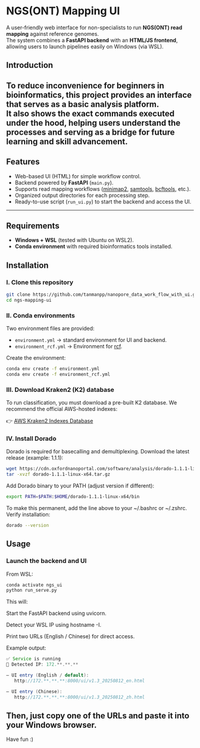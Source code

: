 # NGS(ONT) Mapping UI

A user-friendly web interface for non-specialists to run **NGS(ONT) read mapping** against reference genomes.  
The system combines a **FastAPI backend** with an **HTML/JS frontend**, allowing users to launch pipelines easily on Windows (via WSL).

## Introduction

To reduce inconvenience for beginners in bioinformatics, this project provides an interface that serves as a basic analysis platform.  
It also shows the exact commands executed under the hood, helping users understand the processes and serving as a bridge for future learning and skill advancement.
---

## Features
- Web-based UI (HTML) for simple workflow control.
- Backend powered by **FastAPI** (`main.py`).
- Supports read mapping workflows ([minimap2](https://github.com/lh3/minimap2), [samtools](https://github.com/samtools/samtools), [bcftools](https://github.com/samtools/bcftools), etc.).
- Organized output directories for each processing step.
- Ready-to-use script (`run_ui.py`) to start the backend and access the UI.

---

## Requirements
- **Windows + WSL** (tested with Ubuntu on WSL2).
- **Conda environment** with required bioinformatics tools installed.

## Installation

### I. Clone this repository
```bash
git clone https://github.com/tanmanpp/nanopore_data_work_flow_with_ui.git
cd ngs-mapping-ui
```

### II. Conda environments
Two environment files are provided:
- `environment.yml` → standard environment for UI and backend.
- `environment_rcf.yml` → Environment for [rcf](https://github.com/khyox/recentrifuge).

Create the environment:
```bash
conda env create -f environment.yml
conda env create -f environment_rcf.yml
```
### III. Download Kraken2 (K2) database
To run classification, you must download a pre-built K2 database.
We recommend the official AWS-hosted indexes:

👉 [AWS Kraken2 Indexes Database](https://benlangmead.github.io/aws-indexes/k2)

### IV. Install Dorado
Dorado is required for basecalling and demultiplexing.
Download the latest release (example: 1.1.1):
```bash
wget https://cdn.oxfordnanoportal.com/software/analysis/dorado-1.1.1-linux-x64.tar.gz
tar -xvzf dorado-1.1.1-linux-x64.tar.gz
```
Add Dorado binary to your PATH (adjust version if different):

```bash
export PATH=$PATH:$HOME/dorado-1.1.1-linux-x64/bin
```
To make this permanent, add the line above to your ~/.bashrc or ~/.zshrc.
Verify installation:

```bash
dorado --version
```


## Usage
### Launch the backend and UI

From WSL:
```bash
conda activate ngs_ui
python run_serve.py
```
This will:

Start the FastAPI backend using uvicorn.

Detect your WSL IP using hostname -I.

Print two URLs (English / Chinese) for direct access.

Example output:
```java
✅ Service is running
🔎 Detected IP: 172.**.**.**

— UI entry (English / default):
   http://172.**.**.**:8000/ui/v1.3_20250812_en.html

— UI entry (Chinese):
   http://172.**.**.**:8000/ui/v1.3_20250812_zh.html
```

## Then, just copy one of the URLs and paste it into your Windows browser. 

Have fun :)


